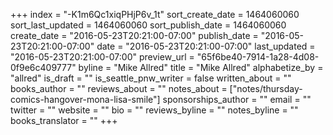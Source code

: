 +++
index = "-K1m6Qc1xiqPHjP6v_1t"
sort_create_date = 1464060060
sort_last_updated = 1464060060
sort_publish_date = 1464060060
create_date = "2016-05-23T20:21:00-07:00"
publish_date = "2016-05-23T20:21:00-07:00"
date = "2016-05-23T20:21:00-07:00"
last_updated = "2016-05-23T20:21:00-07:00"
preview_url = "65f6be40-7914-1a28-4d08-0f9e6c409777"
byline = "Mike Allred"
title = "Mike Allred"
alphabetize_by = "allred"
is_draft = ""
is_seattle_pnw_writer = false
written_about = ""
books_author = ""
reviews_about = ""
notes_about = ["notes/thursday-comics-hangover-mona-lisa-smile"]
sponsorships_author = ""
email = ""
twitter = ""
website = ""
bio = ""
reviews_byline = ""
notes_byline = ""
books_translator = ""
+++
